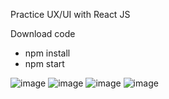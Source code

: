 Practice UX/UI with React JS

Download code
- npm install
- npm start 

![image](https://github.com/ArtielSry/ecommerceReact/assets/113340763/b6a808cc-e10e-4e7e-802e-5cc2014fedd2)
![image](https://github.com/ArtielSry/ecommerceReact/assets/113340763/8dca4573-0587-451e-ac2a-8437a33bcf77)
![image](https://github.com/ArtielSry/ecommerceReact/assets/113340763/bb665f93-63a7-4852-9119-6b098539c9f0)
![image](https://github.com/ArtielSry/ecommerceReact/assets/113340763/37603e27-fb1e-424e-8399-c64ed66903a1)
